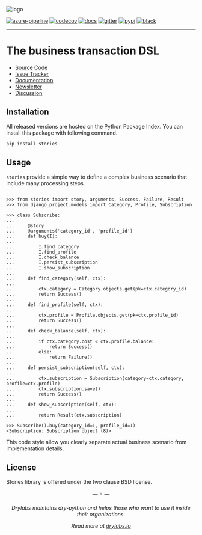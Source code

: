 ![logo](https://raw.githubusercontent.com/dry-python/brand/master/logo/stories.png)

[![azure-pipeline](https://dev.azure.com/dry-python/stories/_apis/build/status/dry-python.stories?branchName=master)](https://dev.azure.com/dry-python/stories/_build/latest?definitionId=3&branchName=master)
[![codecov](https://codecov.io/gh/dry-python/stories/branch/master/graph/badge.svg)](https://codecov.io/gh/dry-python/stories)
[![docs](https://readthedocs.org/projects/stories/badge/?version=latest)](https://stories.readthedocs.io/en/latest/?badge=latest)
[![gitter](https://badges.gitter.im/dry-python/stories.svg)](https://gitter.im/dry-python/stories)
[![pypi](https://img.shields.io/pypi/v/stories.svg)](https://pypi.python.org/pypi/stories/)
[![black](https://img.shields.io/badge/code%20style-black-000000.svg)](https://github.com/ambv/black)

---

# The business transaction DSL

- [Source Code](https://github.com/dry-python/stories)
- [Issue Tracker](https://github.com/dry-python/stories/issues)
- [Documentation](https://stories.readthedocs.io/en/latest/)
- [Newsletter](https://twitter.com/dry_py)
- [Discussion](https://gitter.im/dry-python/stories)

## Installation

All released versions are hosted on the Python Package Index. You can
install this package with following command.

```bash
pip install stories
```

## Usage

`stories` provide a simple way to define a complex business scenario
that include many processing steps.

```pycon

>>> from stories import story, arguments, Success, Failure, Result
>>> from django_project.models import Category, Profile, Subscription

>>> class Subscribe:
...
...     @story
...     @arguments('category_id', 'profile_id')
...     def buy(I):
...
...         I.find_category
...         I.find_profile
...         I.check_balance
...         I.persist_subscription
...         I.show_subscription
...
...     def find_category(self, ctx):
...
...         ctx.category = Category.objects.get(pk=ctx.category_id)
...         return Success()
...
...     def find_profile(self, ctx):
...
...         ctx.profile = Profile.objects.get(pk=ctx.profile_id)
...         return Success()
...
...     def check_balance(self, ctx):
...
...         if ctx.category.cost < ctx.profile.balance:
...             return Success()
...         else:
...             return Failure()
...
...     def persist_subscription(self, ctx):
...
...         ctx.subscription = Subscription(category=ctx.category, profile=ctx.profile)
...         ctx.subscription.save()
...         return Success()
...
...     def show_subscription(self, ctx):
...
...         return Result(ctx.subscription)

>>> Subscribe().buy(category_id=1, profile_id=1)
<Subscription: Subscription object (8)>

```

This code style allow you clearly separate actual business scenario from
implementation details.

## License

Stories library is offered under the two clause BSD license.

<p align="center">&mdash; ⭐️ &mdash;</p>
<p align="center"><i>Drylabs maintains dry-python and helps those who want to use it inside their organizations.</i></p>
<p align="center"><i>Read more at <a href="https://drylabs.io">drylabs.io</a></i></p>
